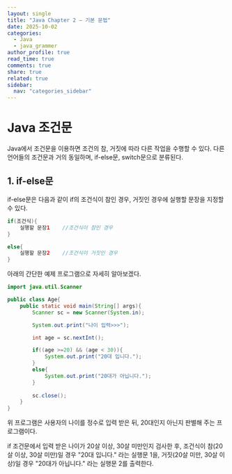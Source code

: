 ```yaml
---
layout: single
title: "Java Chapter 2 – 기본 문법"
date: 2025-10-02
categories:
  - Java
  - java_grammer
author_profile: true
read_time: true
comments: true
share: true
related: true
sidebar:
  nav: "categories_sidebar"
---
```



# Java 조건문


Java에서 조건문을 이용하면 조건의 참, 거짓에 따라 다른 작업을 수행할 수 있다.
다른 언어들의 조건문과 거의 동일하며, if-else문, switch문으로 분류된다.




## 1. if-else문


if-else문은 다음과 같이 if의 조건식이 참인 경우, 거짓인 경우에 실행할 문장을
지정할 수 있다.


```java
if(조건식){
    실행할 문장1    //조건식이 참인 경우
}

else{
    실행할 문장2    //조건식이 거짓인 경우
}
```


아래의 간단한 예제 프로그램으로 자세히 알아보겠다.


```java
import java.util.Scanner

public class Age{
    public static void main(String[] args){
        Scanner sc = new Scanner(System.in);

        System.out.print("나이 입력>>>");

        int age = sc.nextInt();

        if((age >=20) && (age < 30)){
            System.out.print("20대 입니다.");
        }
        else{
            System.out.print("20대가 아닙니다.");
        }
        
        sc.close();
    }
}
```


위 프로그램은 사용자의 나이를 정수로 입력 받은 뒤,
20대인지 아닌지 판별해 주는 프로그램이다.


if 조건문에서 입력 받은 나이가 20살 이상, 30살 미만인지 검사한 후,
조건식이 참(20살 이상, 30살 미만)일 경우 "20대 입니다." 라는 실행문 1을,
거짓(20살 미만, 30살 이상)일 경우 "20대가 아닙니다." 라는 실행문 2를 출력한다. 